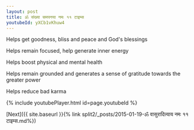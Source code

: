 ```yaml
---
layout: post
title: ॐ संख्या समपनया नमः ११ टाइम्स
youtubeId: yXCb1vKhuw4
---
```

 
 
Helps get goodness, bliss and peace and God's blessings
 
Helps remain focused, help generate inner energy 
 
Helps boost physical and mental health 
 
Helps remain grounded and generates a sense of gratitude towards the greater power 
 
Helps reduce bad karma
 
 
 
 


{% include youtubePlayer.html id=page.youtubeId %}
 
[Next]({{ site.baseurl }}{% link  split2/_posts/2015-01-19-ॐ वासुरादित्याय नमः ११ टाइम्स.md%})
 
